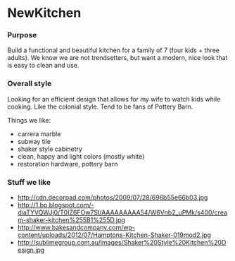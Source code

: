 NewKitchen
==========

### Purpose

Build a functional and beautiful kitchen for a family of 7 (four kids + three adults). We know we are not trendsetters, but want a modern, nice look that is easy to clean and use.

### Overall style

Looking for an efficient design that allows for my wife to watch kids while cooking. Like the colonial style. Tend to be fans of Pottery Barn. 

Things we like:
- carrera marble
- subway tile
- shaker style cabinetry
- clean, happy and light colors (mostly white)
- restoration hardware, pottery barn

### Stuff we like

- http://cdn.decorpad.com/photos/2009/07/28/696b55e66b03.jpg
- http://1.bp.blogspot.com/-diaTYVQWJj0/T0IZ6FOw7SI/AAAAAAAAA54/W6Vnb2_uPMk/s400/cream-shaker-kitchen%255B1%255D.jpg
- http://www.bakesandcompany.com/wp-content/uploads/2012/07/Hamptons-Kitchen-Shaker-019mod2.jpg
- http://sublimegroup.com.au/images/Shaker%20Style%20Kitchen%20Design.jpg


